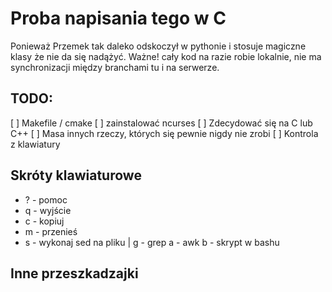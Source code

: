 # Proba napisania tego w C
Ponieważ Przemek tak daleko odskoczył w pythonie i stosuje magiczne klasy że nie da się nadążyć.
Ważne! cały kod na razie robie lokalnie, nie ma synchronizacji między branchami tu i na serwerze.

## TODO:
 [ ] Makefile / cmake
 [ ] zainstalować ncurses
 [ ] Zdecydować się na C lub C++ 
 [ ] Masa innych rzeczy, których się pewnie nigdy nie zrobi 
 [ ] Kontrola z klawiatury

## Skróty klawiaturowe

* ? - pomoc
* q - wyjście
* c - kopiuj
* m - przenieś
* s - wykonaj sed na pliku | g - grep a - awk b - skrypt w bashu

## Inne przeszkadzajki


